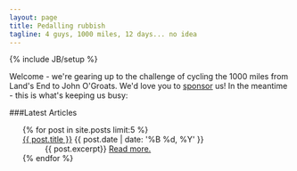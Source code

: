 ```yaml
---
layout: page
title: Pedalling rubbish
tagline: 4 guys, 1000 miles, 12 days... no idea
---
```

{% include JB/setup %}

Welcome - we're gearing up to the challenge of cycling the 1000 miles from Land's End to John O'Groats.
We'd love you to [sponsor](http://lejo.gs/sponsor) us! In the meantime - this is what's keeping us busy:

###Latest Articles

<ul>
{% for post in site.posts limit:5 %}
                    <dt>
                        <hgroup>
                            <a class="title" href="{{ post.url }}">{{ post.title }}</a>
                            <time class="date" datetime="{{ post.date | date_to_string }}" pubdate="pubdate">{{ post.date | date: '%B %d, %Y' }}</time>
                        </hgroup>
                    </dt>
                              <dd>
                    {{ post.excerpt}} <a href="{{post.url}}" class="more-link">Read more.</a>
                              </dd>
{% endfor %}
</ul>
